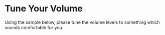 # Tune Your Volume

Using the sample below, please tune the volume levels to something which sounds
comfortable for you.
